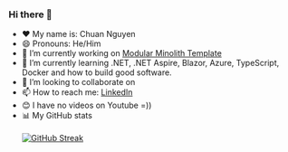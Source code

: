 ### Hi there 👋
- ❤️ My name is: Chuan Nguyen
- 😄 Pronouns: He/Him
- 🔭 I’m currently working on [Modular Minolith Template](https://github.com/chuannguyen1208/Notifications)
- 🌱 I’m currently learning .NET, .NET Aspire, Blazor, Azure, TypeScript, Docker and how to build good software.
- 👯 I’m looking to collaborate on 
- 📫 How to reach me:  [LinkedIn](https://www.linkedin.com/in/chuan-nguyen-bb6a03196)
- 😊 I have no videos on Youtube =))
- 📊 My GitHub stats <br /><br /> [![GitHub Streak](https://github-readme-streak-stats.herokuapp.com?user=chuannguyen1208&theme=vue-dark)](https://git.io/streak-stats)

<!--
**chuannguyen1208/chuannguyen1208** is a ✨ _special_ ✨ repository because its `README.md` (this file) appears on your GitHub profile.

Here are some ideas to get you started:

- 🔭 I’m currently working on ...
- 🌱 I’m currently learning ...
- 👯 I’m looking to collaborate on ...
- 🤔 I’m looking for help with ...
- 💬 Ask me about ...
- 📫 How to reach me: ...
- 😄 Pronouns: ...
- ⚡ Fun fact: ...
-->
